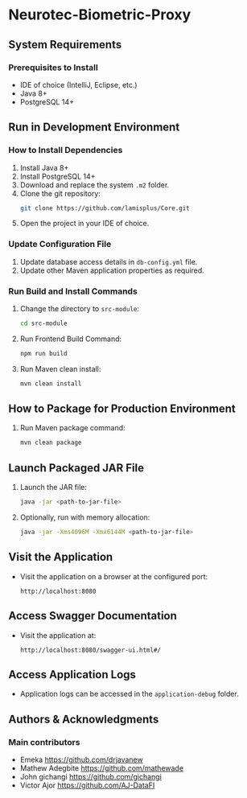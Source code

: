 # Neurotec-Biometric-Proxy
## System Requirements
### Prerequisites to Install
- IDE of choice (IntelliJ, Eclipse, etc.)
- Java 8+
- PostgreSQL 14+

## Run in Development Environment

### How to Install Dependencies
1. Install Java 8+
2. Install PostgreSQL 14+
3. Download and replace the system `.m2` folder.
4. Clone the git repository:
    ```bash
    git clone https://github.com/lamisplus/Core.git
    ```
5. Open the project in your IDE of choice.

### Update Configuration File
1. Update database access details in `db-config.yml` file.
2. Update other Maven application properties as required.

### Run Build and Install Commands
1. Change the directory to `src-module`:
    ```bash
    cd src-module
    ```
2. Run Frontend Build Command:
    ```bash
    npm run build
    ```
3. Run Maven clean install:
    ```bash
    mvn clean install
    ```

## How to Package for Production Environment
1. Run Maven package command:
    ```bash
    mvn clean package
    ```

## Launch Packaged JAR File
1. Launch the JAR file:
    ```bash
    java -jar <path-to-jar-file>
    ```
2. Optionally, run with memory allocation:
    ```bash
    java -jar -Xms4096M -Xmx6144M <path-to-jar-file>
    ```

## Visit the Application
- Visit the application on a browser at the configured port:
    ```
    http://localhost:8080
    ```

## Access Swagger Documentation
- Visit the application at:
    ```
    http://localhost:8080/swagger-ui.html#/
    ```

## Access Application Logs
- Application logs can be accessed in the `application-debug` folder.

## Authors & Acknowledgments
### Main contributors
- Emeka https://github.com/drjavanew
- Mathew Adegbite https://github.com/mathewade 
- John gichangi https://github.com/gichangi
- Victor Ajor   https://github.com/AJ-DataFI
